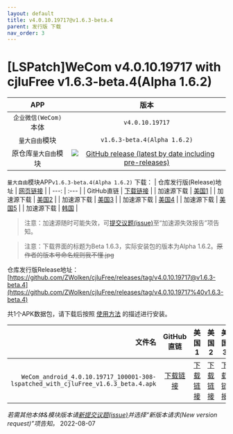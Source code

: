 ```yaml
---
layout: default
title: v4.0.10.19717@v1.6.3-beta.4
parent: 发行版 下载
nav_order: 3
---
```


# [LSPatch]WeCom v4.0.10.19717 with cjluFree v1.6.3-beta.4(Alpha 1.6.2)

| APP | 版本 |
| :---: | :---: |
| `企业微信(WeCom)`本体 | `v4.0.10.19717` |
| `量大自由`模块 | `v1.6.3-beta.4(Alpha 1.6.2)` |
| 原仓库`量大自由`模块 | [![GitHub release (latest by date including pre-releases)](https://img.shields.io/github/v/release/zxy19/cjluFree?include_prereleases&label=%E6%9C%80%E6%96%B0%E7%89%88%E6%9C%AC&style=flat-square)](https://github.com/zxy19/cjluFree/releases) |

`量大自由`模块APP`v1.6.3-beta.4(Alpha 1.6.2)` 下载：
| 仓库发行版(Release)地址 | [网页链接](https://github.com/zxy19/cjluFree/releases/tag/v1.6.3-beta.4) |
| ---: | :--- |
| GitHub直链 | [下载链接](https://github.com/zxy19/cjluFree/releases/download/v1.6.3-beta.4/B163.apk) |
| 加速源下载 | [美国1](https://gh.gh2233.ml/https://github.com/zxy19/cjluFree/releases/download/v1.6.3-beta.4/B163.apk) |
| 加速源下载 | [美国2](https://gh2.yanqishui.work/https://github.com/zxy19/cjluFree/releases/download/v1.6.3-beta.4/B163.apk) |
| 加速源下载 | [美国3](https://ghdl.z-o.top/https://github.com/zxy19/cjluFree/releases/download/v1.6.3-beta.4/B163.apk) |
| 加速源下载 | [美国4](https://gh.ddlc.top/https://github.com/zxy19/cjluFree/releases/download/v1.6.3-beta.4/B163.apk) |
| 加速源下载 | [美国5](https://gh-proxy-misakano7545.koyeb.app/https://github.com/zxy19/cjluFree/releases/download/v1.6.3-beta.4/B163.apk) |
| 加速源下载 | [韩国](https://ghproxy.com/https://github.com/zxy19/cjluFree/releases/download/v1.6.3-beta.4/B163.apk) |

> 注意：加速源随时可能失效，可[提交议题(issue)](https://github.com/ZWolken/cjluFree/issues/new/choose)至“加速源失效报告”项告知。

> 注意：下载界面的标题为Beta 1.6.3，实际安装包的版本为Alpha 1.6.2。~~原作者的版本号命名规则我不懂.jpg~~

仓库发行版Release地址：[https://github.com/ZWolken/cjluFree/releases/tag/v4.0.10.19717@v1.6.3-beta.4](https://github.com/ZWolken/cjluFree/releases/tag/v4.0.10.19717%40v1.6.3-beta.4)

共1个APK数据包，请下载后按照 [使用方法](https://zwolken.github.io/cjluFree/#%E4%BD%BF%E7%94%A8%E6%96%B9%E6%B3%95) 的描述进行安装。

| 文件名 | GitHub直链 | 美国1 | 美国2 | 美国3 | 美国4  | 美国5 | 韩国 |
| ---: | :---: | :---: | :---: | :---: | :---: | :---: | :---: |
| `WeCom_android_4.0.10.19717_100001-308-lspatched_with_cjluFree_v1.6.3_beta.4.apk` | [下载链接](https://github.com/ZWolken/cjluFree/releases/download/v4.0.10.19717%40v1.6.3-beta.4/WeCom_android_4.0.10.19717_100001-308-lspatched_with_cjluFree_v1.6.3_beta.4.apk) | [下载链接](https://gh.gh2233.ml/https://github.com/ZWolken/cjluFree/releases/download/v4.0.10.19717%40v1.6.3-beta.4/WeCom_android_4.0.10.19717_100001-308-lspatched_with_cjluFree_v1.6.3_beta.4.apk) | [下载链接](https://gh2.yanqishui.work/https://github.com/ZWolken/cjluFree/releases/download/v4.0.10.19717%40v1.6.3-beta.4/WeCom_android_4.0.10.19717_100001-308-lspatched_with_cjluFree_v1.6.3_beta.4.apk) | [下载链接](https://ghdl.z-o.top/https://github.com/ZWolken/cjluFree/releases/download/v4.0.10.19717%40v1.6.3-beta.4/WeCom_android_4.0.10.19717_100001-308-lspatched_with_cjluFree_v1.6.3_beta.4.apk) | [下载链接](https://gh.ddlc.top/https://github.com/ZWolken/cjluFree/releases/download/v4.0.10.19717%40v1.6.3-beta.4/WeCom_android_4.0.10.19717_100001-308-lspatched_with_cjluFree_v1.6.3_beta.4.apk) | [下载链接](https://gh-proxy-misakano7545.koyeb.app/https://github.com/ZWolken/cjluFree/releases/download/v4.0.10.19717%40v1.6.3-beta.4/WeCom_android_4.0.10.19717_100001-308-lspatched_with_cjluFree_v1.6.3_beta.4.apk) | [下载链接](https://ghproxy.com/https://github.com/ZWolken/cjluFree/releases/download/v4.0.10.19717%40v1.6.3-beta.4/WeCom_android_4.0.10.19717_100001-308-lspatched_with_cjluFree_v1.6.3_beta.4.apk) |

*若需其他本体&模块版本请[新提交议题(issue)](https://github.com/ZWolken/cjluFree/issues/new/choose)并选择“新版本请求(New version request)”项告知。*
2022-08-07